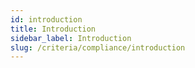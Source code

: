 ```yaml
---
id: introduction
title: Introduction
sidebar_label: Introduction
slug: /criteria/compliance/introduction
---
```

